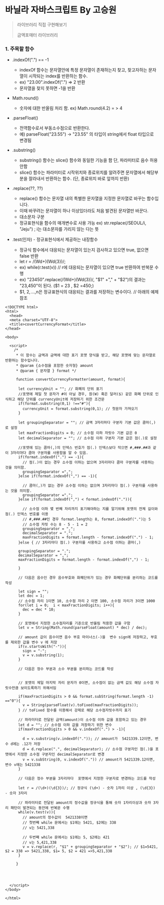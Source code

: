 # 바닐라 자바스크립트 By 고승원

> 라이브러리 직접 구현해보기 
> 
> 금액포매터 라이브러리 

### 1. 주목할 함수

-  .indexOf(".") == -1 
   + indexOf 함수는 문자열안에 특정 문자열이 존재하는지 찾고, 찾고자하는 문자열이 시작되는 index를 반환하는 함수.
   + ex) "23.00".indexOf(".") => 2 반환
   +  문자열을 찾지 못하면 -1을 반환
   
-  Math.round()
   + 숫자에 대한 반올림 처리 함. ex) Math.round(4.2) = > 4

-  .parseFloat()
   +  전역함수로서 부동소수점으로 반환한다.
   +  예) parseFloat("23.55") -> "23.55" 의 타입이 string에서 float 타입으로 변경됨

-  .substring() 
   +  substring() 함수는 slice() 함수와 동일한 기능을 함 단, 파라미터로 음수 허용 안함
   +  slice() 함수는 파라미터로 시작위치와 종료위치를 알려주면 문자열에서 해당부분을 잘라내서 반환하는 함수. (단, 종료위치 바로 앞까지 반환)
   
-  .replace(??, ??)
   +  replace() 함수는 문자열 내의 특별한 문자열을 지정한 문자열로 바꾸는 함수입니다. 
   +  이때 바꾸려는 문자열이 하나 이상있더라도 처음 발견된 문자열만 바꾼다.
   +  대소문자 구분
   +  정규표현식을 함수의 매개변수로 사용 가능 ex) str.replace(/SEOUL/i, "Jeju") ; i는 대소문자를 가리지 않는 다는 뜻
   
-  .test(인자) - 정규표현식에서 제공하는 내장함수
   +  정규식 함수에서 대응되는 문자열이 있는지 검사하고 있으면 true, 없으면 false 반환
   +  let r = /(Wd+)(Wd{3})/;
   +  ex)  while(r.test(v)) // r에 대응되는 문자열이 있으면 true 반환하여 반복문 수행
   +  ex)  "23450".replace(/(Wd+)(Wd{3})/, "$1" +"," + "$2")의 결과는 "23,450"이 된다. ($1 = 23 , $2 =450;)
   +  $1, $2,...,$n은 정규표현식의 대응되는 결과를 저장하는 변수이다.  // 아래의 예제 참조
 
~~~
<!DOCTYPE html>
<html>
  <head>
  <meta charset="UTF-8">
  <title>covertCurrencyFormat</title>
</head>

<body>
  
  <script>
    /*
     * 이 함수는 금액과 금액에 대한 표기 포맷 양식을 받고, 해당 포맷에 맞는 문자열로 반환하는 함수입니다.
     * @param {소수점을 포함한 숫자형} amount
     * @param { 문자열 } format */

     function convertCurrencyFormatter(amount, format){

      let currencyUnit = ""; // 화폐의 단위 표기
      //포맷에 제일 첫 문자가 #이 아닐 경우, 원(W) 혹은 달러($) 같은 화폐 단위로 인식하고 해당 단위를 currencyUnit에 저장하기 위한 조건문
      if(format.substring(0,1) !=="#"){
        currencyUnit = format.substring(0,1); // 첫문자 가져오기
      }

      let groupingSeparator = ""; // 금액 3자리마다 구분자 기본 값은 콤마(,) 로 설정
      let maxFractionDigits = 0; // 소수점 이하 자릿수 기본 값은 0
      let decimalSeparator = ""; // 소수점 이하 구분자 기본 값은 점(.)로 설정

      //포맷에 있는 콤마(,)의 인덱스 번호가 점(.) 인덱스보다 작으면 #,###.##과 같이 3자리마다 콤마 구분자를 사용함을 알 수 있음.
      if(format.indexOf(".") == -1){
        // 점(.)이 없는 경우 소수점 이하는 없으며 3자리마다 콤마 구분자를 사용하는 것을 의미함.
        groupingSeparator =",";
      }else if(format.indexOf(",") == -1){

        // 콤마(,)가 없는 경우 소수점 이하는 없으며 3자리마다 점(.) 구분자를 사용하는 것을 의미함.
        groupingSeparator =".";
      }else if(format.indexOf(",") < format.indexOf(".")){

        // 소수점 이하 몇 번째 자리까지 표기해야하는 지를 알기위해 포맷의 전체 길이와 점(.) 인덱스 번호를 이용
        // #,###.##인 경우 format.length는 8, format.indexOf(".")는 5
        // 소수점 자릿 수는 8 - 5 - 1 = 2
        groupingSeparator = ",";
        decimalSeparator = ".";
        maxFractionDigits = format.length - format.indexOf(".") - 1;
      }else { // 3자리마다 점(.) 구분자를 사용하고 소수점 이하는 콤마(,)
      
      groupingSeparator = ".";
      decimalSeparator = ",";
      maxFractionDigits = format.length - format.indexOf(",") - 1;
      
      }

      // 다음은 음수인 경우 음수부호와 화폐단위가 있는 경우 화폐단위를 분리하는 코드를 작성

      let sign = "";
      let dec = 1;
      // 소수점 자리 1이면 10, 소수점 자리 2 이면 100, 소수점 자리가 3이면 1000
      for(let i = 0;  i < maxFractionDigits; i++){
        dec = dec * 10;
      }

      // 포맷에서 지정한 소수점자리를 기준으로 반올림 적용한 값을 구함
      let v = String(Math.round(parseFloat(amount) * dec) / dec);

      // amount 값이 음수이면 음수 부호 마이너스(-)을  변수 sign에 저장하고, 부호를 제외한 값을 변수 v 에 저장
      if(v.startsWith("-")){
        sign = "-";
        v = v.substring(1);
      }

      // 다음은 정수 부분과 소수 부분을 분리하는 코드를 작성


      // 포맷의 제일 마지막 자리 문자가 0이면, 소수점이 없는 금액 값도 해당 소수점 자릿수만큼 보이도록하기 위해서임

      if(maxFractionDigits > 0 && format.subString(format.length -1) =="0"){
        v = String(parseFloat(v).toFixed(maxFractionDigits));
      } // toFixed 함수를 이용해서 강제로 해당 소수점자릿수까지 표기

      // 파라미터로 전달된 금액(amount)이 소수점 이하 값을 포함하고 있는 경우
      let d = ""; // 소수점 이하 값을 저장하기 위한 변수
      if(maxFractionDigits > 0 && v.indexOf(".") > -1){

        d = v.substring(v.indexOf(".")); // amount가  5421339.12이면, 변수 d에는 .12가 저장
        d = d.replace(".", decimalSeparator); // 소수점 구분자인 점(.)을 포맷에서 지정한 소수점 구분자인 decimalSeparator로 변경
        v = v.subString(0, v.indexOf(".")) // amount가 5421339.12이면, 변수 v에는 5421338
      }

      // 다음은 정수 부분을 3자리마다  포맷에서 지정한 구분자로 변경하는 코드를 작성

      let r = /(\d+)(\d{3})/; // 정규식 (\d+) - 숫자 1자리 이상 , (\d{3}) - 숫자 3자리

      // 파라미터로 전달된 amount의 정수값을 정규식을 통해 숫자 1자리이상과 숫자 3자리 패턴이 발견되는 동안에 반복문 수행
      while(v.test(v)){
        // amount의 정수값이  5421338이면
        // 첫번째 while 문에서는 $1에는 5421, $2에는 338
        // v는 5421,338

        // 두번째 while 문에서는 $1에는 5, $2에는 421
        // v는 5,421,338
        v = v.replace(r, "$1" + groupingSeparator + "$2"); // $1=5421, $2 = 338 => 5421,338, $1= 5, $2 = 421 =>5,421,338
      }

     }

      

     
  </script>
</body>

</html>
~~~

